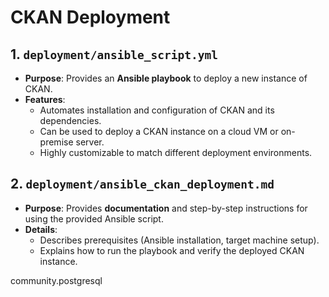 # CKAN Deployment

## 1. `deployment/ansible_script.yml`

- **Purpose**: Provides an **Ansible playbook** to deploy a new instance of CKAN.
- **Features**:
  - Automates installation and configuration of CKAN and its dependencies.
  - Can be used to deploy a CKAN instance on a cloud VM or on-premise server.
  - Highly customizable to match different deployment environments.

## 2. `deployment/ansible_ckan_deployment.md`

- **Purpose**: Provides **documentation** and step-by-step instructions for using the provided Ansible script.
- **Details**:
  - Describes prerequisites (Ansible installation, target machine setup).
  - Explains how to run the playbook and verify the deployed CKAN instance.


community.postgresql